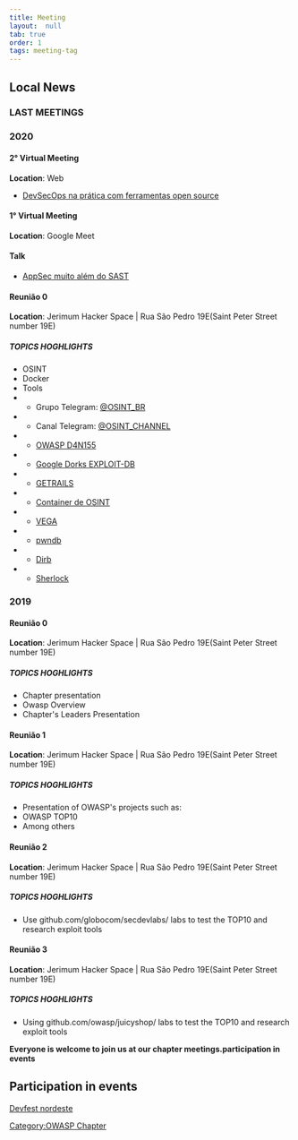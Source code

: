 ```yaml
---
title: Meeting
layout:  null
tab: true
order: 1
tags: meeting-tag
---
```


## Local News

### LAST MEETINGS

### 2020
#### 2° Virtual Meeting
**Location**: Web
 - [DevSecOps na prática com ferramentas open source](assets/files/DevSecOpsNaPratica.pdf)

#### 1° Virtual Meeting
**Location**: Google Meet

#### Talk
 - [AppSec muito além do SAST]()

#### Reunião 0

**Location**: Jerimum Hacker Space | Rua São Pedro 19E(Saint Peter
Street number 19E)

##### TOPICS HOGHLIGHTS

  - OSINT
  - Docker
  - Tools
  - - Grupo Telegram: [@OSINT_BR](https://t.me/osint_br)
  - - Canal Telegram: [@OSINT_CHANNEL](https://t.me/osint_channel)
  - - [OWASP D4N155](https://github.com/OWASP/D4N155/)
  - - [Google Dorks EXPLOIT-DB](https://www.exploit-db.com/google-hacking-database)
  - - [GETRAILS](https://github.com/Vault-Cyber-Security/getrails)
  - - [Container de OSINT](https://github.com/Vault-Cyber-Security/osint)
  - - [VEGA](https://subgraph.com/vega/)
  - - [pwndb](http://pwndb2am4tzkvold.onion/)
  - - [Dirb](https://tools.kali.org/web-applications/dirb)
  - - [Sherlock](https://github.com/sherlock-project/sherlock)


### 2019

#### Reunião 0

**Location**: Jerimum Hacker Space | Rua São Pedro 19E(Saint Peter
Street number 19E)

##### TOPICS HOGHLIGHTS

  - Chapter presentation
  - Owasp Overview
  - Chapter's Leaders Presentation

#### Reunião 1

**Location**: Jerimum Hacker Space | Rua São Pedro 19E(Saint Peter
Street number 19E)

##### TOPICS HOGHLIGHTS

  - Presentation of OWASP's projects such as:
  - OWASP TOP10
  - Among others

#### Reunião 2

**Location**: Jerimum Hacker Space | Rua São Pedro 19E(Saint Peter
Street number 19E)

##### TOPICS HOGHLIGHTS

  - Use github.com/globocom/secdevlabs/ labs to test the TOP10 and
    research exploit tools

#### Reunião 3

**Location**: Jerimum Hacker Space | Rua São Pedro 19E(Saint Peter
Street number 19E)

##### TOPICS HOGHLIGHTS

  - Using github.com/owasp/juicyshop/ labs to test the TOP10 and
    research exploit tools

**Everyone is welcome to join us at our chapter meetings.participation
in events**

## Participation in events

[Devfest nordeste](http://ne.devfest.com.br/)

[Category:OWASP Chapter](Category:OWASP_Chapter "wikilink")
